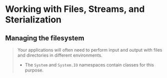 # Working with Files, Streams, and Sterialization 

## Managing the filesystem
> Your applications will often need to perform input and output with files and directories in different environments. 
> - The `System` and `System.IO` namespaces contain classes for this purpose.

